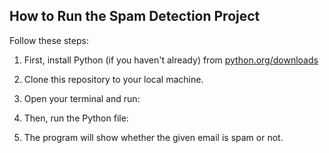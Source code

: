## How to Run the Spam Detection Project

Follow these steps:

1. First, install Python (if you haven't already) from [python.org/downloads](https://www.python.org/downloads/)

2. Clone this repository to your local machine.

3. Open your terminal and run:


4. Then, run the Python file:

5. The program will show whether the given email is spam or not.
